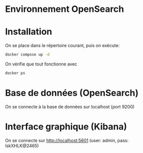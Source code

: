 # Environnement OpenSearch

# Installation
On se place dans le répertoire courant, puis on exécute:
```sh
docker compose up -d
```

On vérifie que tout fonctionne avec
```sh
docker ps
```

# Base de données (OpenSearch)
On se connecte à la base de données sur localhost (port 9200)

# Interface graphique (Kibana)
On se connecte sur [http://localhost:5601](http://localhost:5601) (user: admin, pass: lskXHLK@2465)

